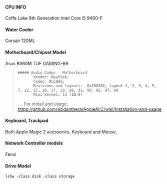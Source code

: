 
#### **CPU INFO**
Coffe Lake 9th Generation Intel Core i5 9400-F

#### **Water Cooler**
Corsair 120ML  

#### **Motherboard/Chipset Model**
Asus B360M TUF GAMING-BR
>     ##### Audio Codec - Motherboard
>            Vendor: Realtek,  
>            Codec: ALC892,
>            Revisions and Layouts:  0x100302, layout 1, 2, 3, 4, 5, 7, 12, 15, 16, 17, 18, 28, 31, 90, 92, 97, 99      
>            Mini Kernel: 13 (10.9)
> .
> ..
> For install and usage: https://github.com/acidanthera/AppleALC/wiki/Installation-and-usage


#### **Keyboard, Trackpad**
Both Apple Magic 2 acessories, Keyboard and Mouse.

#### Network Controller models
Fenvi 

#### Drive Model
`lshw -class disk -class storage`